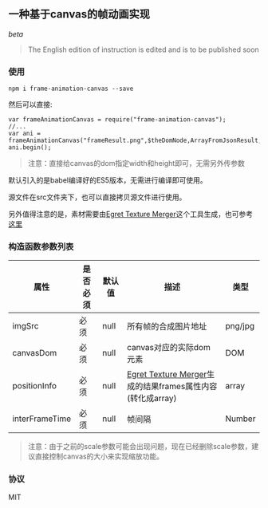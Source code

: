 ##  一种基于canvas的帧动画实现

*beta*

>The English edition of instruction is edited and is to be published soon

### 使用

```
npm i frame-animation-canvas --save
```

然后可以直接:

```
var frameAnimationCanvas = require("frame-animation-canvas");
//...
var ani = frameAnimationCanvas("frameResult.png",$theDomNode,ArrayFromJsonResult,60);
ani.begin();
```

>注意：直接给canvas的dom指定width和height即可，无需另外传参数

默认引入的是babel编译好的ES5版本，无需进行编译即可使用。

源文件在src文件夹下，也可以直接拷贝源文件进行使用。

另外值得注意的是，素材需要由[Egret Texture Merger](http://developer.egret.com/cn/github/egret-docs/tools/TextureMerger/manual/index.html)这个工具生成，也可参考[这里](https://zhuanlan.zhihu.com/p/27915958)

### 构造函数参数列表

| 属性 | 是否必须 | 默认值 | 描述 | 类型 |
| ------| ------ | ------ | ------ | ------ | 
| imgSrc | 必须 | null | 所有帧的合成图片地址 | png/jpg |
| canvasDom | 必须 | null | canvas对应的实际dom元素 | DOM |
| positionInfo | 必须 | null | [Egret Texture Merger](http://developer.egret.com/cn/github/egret-docs/tools/TextureMerger/manual/index.html)生成的结果frames属性内容(转化成array) | array |
| interFrameTime | 必须 | null | 帧间隔 | Number |

>注意：由于之前的scale参数可能会出现问题，现在已经删除scale参数，建议直接控制canvas的大小来实现缩放功能。

### 协议
MIT

